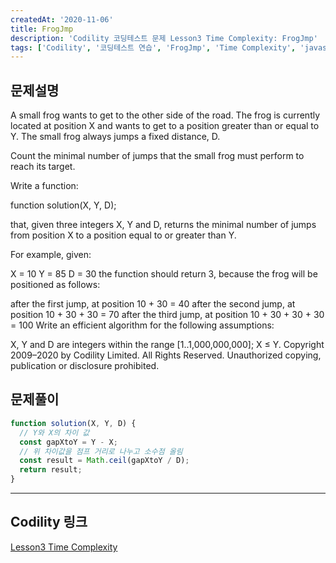 ```yaml
---
createdAt: '2020-11-06'
title: FrogJmp
description: 'Codility 코딩테스트 문제 Lesson3 Time Complexity: FrogJmp'
tags: ['Codility', '코딩테스트 연습', 'FrogJmp', 'Time Complexity', 'javascript']
---
```


## 문제설명
A small frog wants to get to the other side of the road. The frog is currently located at position X and wants to get to a position greater than or equal to Y. The small frog always jumps a fixed distance, D.

Count the minimal number of jumps that the small frog must perform to reach its target.

Write a function:

function solution(X, Y, D);

that, given three integers X, Y and D, returns the minimal number of jumps from position X to a position equal to or greater than Y.

For example, given:

  X = 10
  Y = 85
  D = 30
the function should return 3, because the frog will be positioned as follows:

after the first jump, at position 10 + 30 = 40
after the second jump, at position 10 + 30 + 30 = 70
after the third jump, at position 10 + 30 + 30 + 30 = 100
Write an efficient algorithm for the following assumptions:

X, Y and D are integers within the range [1..1,000,000,000];
X ≤ Y.
Copyright 2009–2020 by Codility Limited. All Rights Reserved. Unauthorized copying, publication or disclosure prohibited.

## 문제풀이
```javascript
function solution(X, Y, D) {
  // Y와 X의 차이 값
  const gapXtoY = Y - X;
  // 위 차이값을 점프 거리로 나누고 소수점 올림
  const result = Math.ceil(gapXtoY / D);
  return result;
}
```  

---

## Codility 링크
<a href="https://app.codility.com/programmers/lessons/3-time_complexity/" target="_blank">Lesson3 Time Complexity</a>

